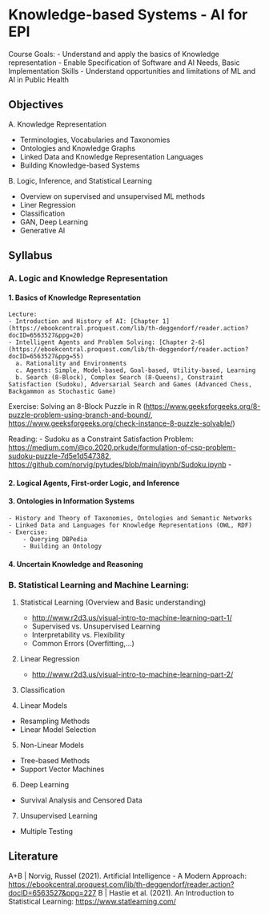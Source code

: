 # Knowledge-based Systems - AI for EPI

Course Goals:
    - Understand and apply the basics of Knowledge representation
    - Enable Specification of Software and AI Needs, Basic Implementation Skills
    - Understand opportunities and limitations of ML and AI in Public Health

## Objectives

A. Knowledge Representation
- Terminologies, Vocabularies and Taxonomies
- Ontologies and Knowledge Graphs
- Linked Data and Knowledge Representation Languages
- Building Knowledge-based Systems

B. Logic, Inference, and Statistical Learning
- Overview on supervised and unsupervised ML methods
- Liner Regression
- Classification
- GAN, Deep Learning
- Generative AI


## Syllabus

### A. Logic and Knowledge Representation

#### 1. Basics of Knowledge Representation
    Lecture:
    - Introduction and History of AI: [Chapter 1](https://ebookcentral.proquest.com/lib/th-deggendorf/reader.action?docID=6563527&ppg=20)
    - Intelligent Agents and Problem Solving: [Chapter 2-6](https://ebookcentral.proquest.com/lib/th-deggendorf/reader.action?docID=6563527&ppg=55)
      a. Rationality and Environments
      c. Agents: Simple, Model-based, Goal-based, Utility-based, Learning
      b. Search (8-Block), Complex Search (8-Queens), Constraint Satisfaction (Sudoku), Adversarial Search and Games (Advanced Chess, Backgammon as Stochastic Game)
   
   Exercise: Solving an 8-Block Puzzle in R (https://www.geeksforgeeks.org/8-puzzle-problem-using-branch-and-bound/, https://www.geeksforgeeks.org/check-instance-8-puzzle-solvable/)

   Reading:
    - Sudoku as a Constraint Satisfaction Problem: https://medium.com/@co.2020.prkude/formulation-of-csp-problem-sudoku-puzzle-7d5e1d547382, https://github.com/norvig/pytudes/blob/main/ipynb/Sudoku.ipynb
    - 
      
#### 2. Logical Agents, First-order Logic, and Inference


#### 3. Ontologies in Information Systems    
    - History and Theory of Taxonomies, Ontologies and Semantic Networks
    - Linked Data and Languages for Knowledge Representations (OWL, RDF)
    - Exercise: 
        - Querying DBPedia
        - Building an Ontology

#### 4. Uncertain Knowledge and Reasoning

### B. Statistical Learning and Machine Learning:

1. Statistical Learning (Overview and Basic understanding)
    - http://www.r2d3.us/visual-intro-to-machine-learning-part-1/
    - Supervised vs. Unsupervised Learning
    - Interpretability vs. Flexibility
    - Common Errors (Overfitting,...)

3. Linear Regression
    - http://www.r2d3.us/visual-intro-to-machine-learning-part-2/

4. Classification

5. Linear Models
- Resampling Methods
- Linear Model Selection

5. Non-Linear Models
- Tree-based Methods
- Support Vector Machines

6. Deep Learning
- Survival Analysis and Censored Data

7. Unsupervised Learning
- Multiple Testing


## Literature

A+B | Norvig, Russel (2021). Artificial Intelligence - A Modern Approach: https://ebookcentral.proquest.com/lib/th-deggendorf/reader.action?docID=6563527&ppg=227
B | Hastie et al. (2021). An Introduction to Statistical Learning: https://www.statlearning.com/
